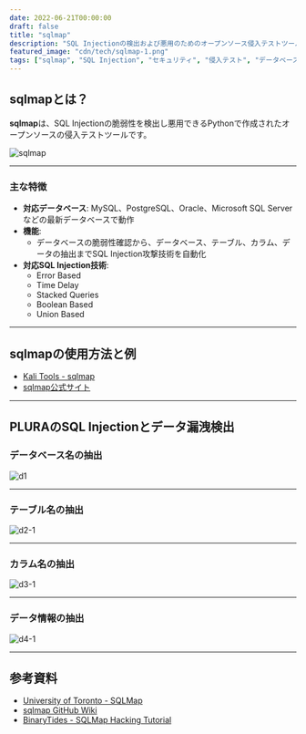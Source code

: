 ```yaml
---
date: 2022-06-21T00:00:00
draft: false
title: "sqlmap"
description: "SQL Injectionの検出および悪用のためのオープンソース侵入テストツール"
featured_image: "cdn/tech/sqlmap-1.png"
tags: ["sqlmap", "SQL Injection", "セキュリティ", "侵入テスト", "データベース"]
---
```


## sqlmapとは？

**sqlmap**は、SQL Injectionの脆弱性を検出し悪用できるPythonで作成されたオープンソースの侵入テストツールです。

<!--more-->
![sqlmap](https://blog.plura.io/cdn/tech/sqlmap-1.png)

---

### 主な特徴
- **対応データベース**: MySQL、PostgreSQL、Oracle、Microsoft SQL Serverなどの最新データベースで動作
- **機能**:
  - データベースの脆弱性確認から、データベース、テーブル、カラム、データの抽出までSQL Injection攻撃技術を自動化
- **対応SQL Injection技術**:
  - Error Based
  - Time Delay
  - Stacked Queries
  - Boolean Based
  - Union Based

---

## sqlmapの使用方法と例

- [Kali Tools - sqlmap](https://www.kali.org/tools/sqlmap/)
- [sqlmap公式サイト](https://sqlmap.org/)

---

## PLURAのSQL Injectionとデータ漏洩検出

### データベース名の抽出

![d1](https://github.com/user-attachments/assets/fa668e3f-ab17-4e3b-be96-f947716257e5)

---

### テーブル名の抽出

![d2-1](https://github.com/user-attachments/assets/33426029-c1ed-4c33-bd41-04c5dc14c1d0)

---

### カラム名の抽出

![d3-1](https://github.com/user-attachments/assets/c42a4261-7532-4a58-9a88-fea6d1b8c518)

---

### データ情報の抽出

![d4-1](https://github.com/user-attachments/assets/67351212-0d91-4f29-aded-ccbde1061edc)

---

## 参考資料

- [University of Toronto - SQLMap](http://www.cs.toronto.edu/~arnold/427/15s/csc427/tools/sqlmap/index.html)
- [sqlmap GitHub Wiki](https://github.com/sqlmapproject/sqlmap/wiki/Usage)
- [BinaryTides - SQLMap Hacking Tutorial](https://www.binarytides.com/sqlmap-hacking-tutorial)
